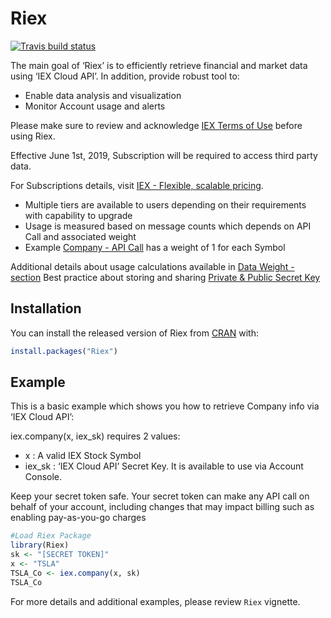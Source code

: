 
<!-- README.md is generated from README.Rmd. Please edit that file -->

# Riex

<!-- badges: start -->

[![Travis build
status](https://travis-ci.com/TheEliteAnalyst/Riex.svg?branch=master)](https://travis-ci.com/TheEliteAnalyst/Riex)
<!-- badges: end -->

The main goal of ‘Riex’ is to efficiently retrieve financial and market
data using ‘IEX Cloud API’. In addition, provide robust tool to:

-   Enable data analysis and visualization
-   Monitor Account usage and alerts

Please make sure to review and acknowledge [IEX Terms of
Use](https://iexcloud.io/terms/) before using Riex.

Effective June 1st, 2019, Subscription will be required to access third
party data.

For Subscriptions details, visit [IEX - Flexible, scalable
pricing](https://iexcloud.io/pricing/).

-   Multiple tiers are available to users depending on their
    requirements with capability to upgrade
-   Usage is measured based on message counts which depends on API Call
    and associated weight
-   Example [Company - API Call](https://iexcloud.io/docs/api/#company)
    has a weight of 1 for each Symbol

Additional details about usage calculations available in [Data Weight -
section](https://iexcloud.io/docs/api/#how-credits-work) Best practice
about storing and sharing [Private & Public Secret
Key](https://iexcloud.io/docs/api/#authentication)

## Installation

You can install the released version of Riex from
[CRAN](https://CRAN.R-project.org) with:

``` r
install.packages("Riex")
```

## Example

This is a basic example which shows you how to retrieve Company info via
‘IEX Cloud API’:

iex.company(x, iex\_sk) requires 2 values:

-   x : A valid IEX Stock Symbol
-   iex\_sk : ‘IEX Cloud API’ Secret Key. It is available to use via
    Account Console.

Keep your secret token safe. Your secret token can make any API call on
behalf of your account, including changes that may impact billing such
as enabling pay-as-you-go charges

``` r
#Load Riex Package
library(Riex)
sk <- "[SECRET TOKEN]" 
x <- "TSLA"
TSLA_Co <- iex.company(x, sk)
TSLA_Co
```

For more details and additional examples, please review `Riex` vignette.
